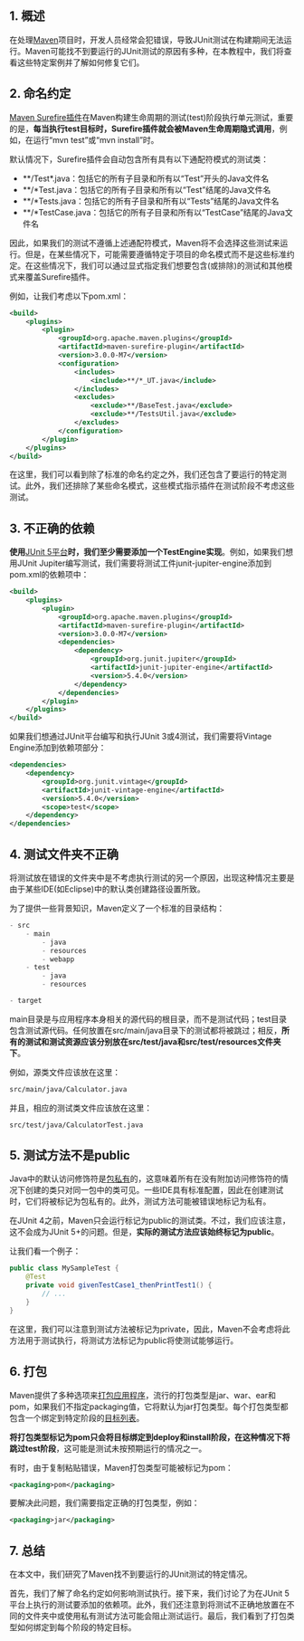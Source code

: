 ## 1. 概述

在处理[Maven](https://www.baeldung.com/category/maven/)项目时，开发人员经常会犯错误，导致JUnit测试在构建期间无法运行。Maven可能找不到要运行的JUnit测试的原因有多种，在本教程中，我们将查看这些特定案例并了解如何修复它们。

## 2. 命名约定

[Maven Surefire插件](https://www.baeldung.com/maven-surefire-plugin)在Maven构建生命周期的测试(test)阶段执行单元测试，重要的是，**每当执行test目标时，Surefire插件就会被Maven生命周期隐式调用**，例如，在运行“mvn test”或“mvn install”时。

默认情况下，Surefire插件会自动包含所有具有以下通配符模式的测试类：

-   \*\*/Test\*.java：包括它的所有子目录和所有以“Test”开头的Java文件名
-   \*\*/\*Test.java：包括它的所有子目录和所有以“Test”结尾的Java文件名
-   \*\*/\*Tests.java：包括它的所有子目录和所有以“Tests”结尾的Java文件名
-   \*\*/\*TestCase.java：包括它的所有子目录和所有以“TestCase”结尾的Java文件名

因此，如果我们的测试不遵循上述通配符模式，Maven将不会选择这些测试来运行。但是，在某些情况下，可能需要遵循特定于项目的命名模式而不是这些标准约定。在这些情况下，我们可以通过显式指定我们想要包含(或排除)的测试和其他模式来覆盖Surefire插件。

例如，让我们考虑以下pom.xml：

```xml
<build>
    <plugins>
        <plugin>
            <groupId>org.apache.maven.plugins</groupId>
            <artifactId>maven-surefire-plugin</artifactId>
            <version>3.0.0-M7</version>
            <configuration>
                <includes>
                    <include>**/*_UT.java</include>
                </includes>
                <excludes>
                    <exclude>**/BaseTest.java</exclude>
                    <exclude>**/TestsUtil.java</exclude>
                </excludes>
            </configuration>
        </plugin>
    </plugins>
</build>
```

在这里，我们可以看到除了标准的命名约定之外，我们还包含了要运行的特定测试。此外，我们还排除了某些命名模式，这些模式指示插件在测试阶段不考虑这些测试。

## 3. 不正确的依赖

**使用**[JUnit 5平台](https://www.baeldung.com/junit-5)**时，我们至少需要添加一个TestEngine实现**。例如，如果我们想用JUnit Jupiter编写测试，我们需要将测试工件junit-jupiter-engine添加到pom.xml的依赖项中：

```xml
<build>
    <plugins>
        <plugin>
            <groupId>org.apache.maven.plugins</groupId>
            <artifactId>maven-surefire-plugin</artifactId>
            <version>3.0.0-M7</version>
            <dependencies>
                <dependency>
                    <groupId>org.junit.jupiter</groupId>
                    <artifactId>junit-jupiter-engine</artifactId>
                    <version>5.4.0</version>
                </dependency>
            </dependencies>
        </plugin>
    </plugins>
</build>
```

如果我们想通过JUnit平台编写和执行JUnit 3或4测试，我们需要将Vintage Engine添加到依赖项部分：

```xml
<dependencies>
    <dependency>
        <groupId>org.junit.vintage</groupId>
        <artifactId>junit-vintage-engine</artifactId>
        <version>5.4.0</version>
        <scope>test</scope>
    </dependency>
</dependencies>
```

## 4. 测试文件夹不正确

将测试放在错误的文件夹中是不考虑执行测试的另一个原因，出现这种情况主要是由于某些IDE(如Eclipse)中的默认类创建路径设置所致。

为了提供一些背景知识，Maven定义了一个标准的目录结构：

```powershell
- src
    - main
        - java
        - resources
        - webapp
    - test
        - java
        - resources

- target
```

main目录是与应用程序本身相关的源代码的根目录，而不是测试代码；test目录包含测试源代码。任何放置在src/main/java目录下的测试都将被跳过；相反，**所有的测试和测试资源应该分别放在src/test/java和src/test/resources文件夹下**。

例如，源类文件应该放在这里：

```bash
src/main/java/Calculator.java
```

并且，相应的测试类文件应该放在这里：

```bash
src/test/java/CalculatorTest.java
```

## 5. 测试方法不是public

Java中的默认访问修饰符是[包私有](https://www.baeldung.com/java-access-modifiers#default)的，这意味着所有在没有附加访问修饰符的情况下创建的类只对同一包中的类可见。一些IDE具有标准配置，因此在创建测试时，它们将被标记为包私有的。此外，测试方法可能被错误地标记为私有。

在JUnit 4之前，Maven只会运行标记为public的测试类。不过，我们应该注意，这不会成为JUnit 5+的问题。但是，**实际的测试方法应该始终标记为public**。

让我们看一个例子：

```java
public class MySampleTest {
    @Test
    private void givenTestCase1_thenPrintTest1() {
        // ...
    }
}
```

在这里，我们可以注意到测试方法被标记为private，因此，Maven不会考虑将此方法用于测试执行，将测试方法标记为public将使测试能够运行。

## 6. 打包

Maven提供了多种选项来[打包应用程序](https://www.baeldung.com/maven-packaging-types)，流行的打包类型是jar、war、ear和pom，如果我们不指定packaging值，它将默认为jar打包类型。每个打包类型都包含一个绑定到特定阶段的[目标列表](https://maven.apache.org/guides/introduction/introduction-to-the-lifecycle.html#built-in-lifecycle-bindings)。

**将打包类型标记为pom只会将目标绑定到deploy和install阶段，在这种情况下将跳过test阶段**，这可能是测试未按预期运行的情况之一。

有时，由于复制粘贴错误，Maven打包类型可能被标记为pom：

```xml
<packaging>pom</packaging>
```

要解决此问题，我们需要指定正确的打包类型，例如：

```xml
<packaging>jar</packaging>
```

## 7. 总结

在本文中，我们研究了Maven找不到要运行的JUnit测试的特定情况。

首先，我们了解了命名约定如何影响测试执行。接下来，我们讨论了为在JUnit 5平台上执行的测试要添加的依赖项。此外，我们还注意到将测试不正确地放置在不同的文件夹中或使用私有测试方法可能会阻止测试运行。最后，我们看到了打包类型如何绑定到每个阶段的特定目标。